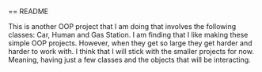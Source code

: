 == README 

This is another OOP project that I am doing that involves the following classes: Car, Human and Gas Station. I am finding that I like making these simple OOP projects. However, when they get so large they get harder and harder to work with. I think that I will stick with the smaller projects for now. Meaning, having just a few classes and the objects that will be interacting. 
